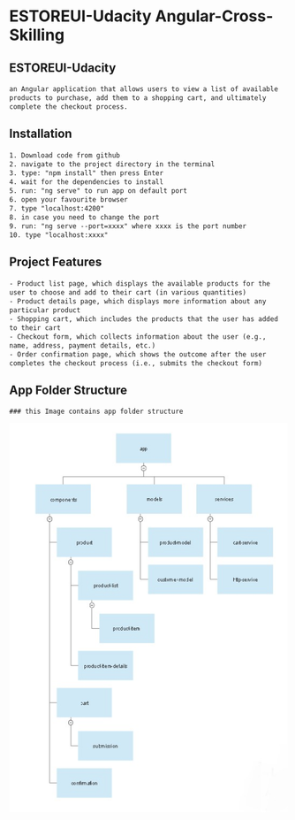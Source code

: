 # ESTOREUI-Udacity Angular-Cross-Skilling

## ESTOREUI-Udacity
    an Angular application that allows users to view a list of available products to purchase, add them to a shopping cart, and ultimately complete the checkout process.

## Installation
    1. Download code from github
    2. navigate to the project directory in the terminal
    3. type: "npm install" then press Enter
    4. wait for the dependencies to install
    5. run: "ng serve" to run app on default port
    6. open your favourite browser
    7. type "localhost:4200"
    8. in case you need to change the port
    9. run: "ng serve --port=xxxx" where xxxx is the port number
    10. type "localhost:xxxx"

## Project Features
    - Product list page, which displays the available products for the user to choose and add to their cart (in various quantities)
    - Product details page, which displays more information about any particular product
    - Shopping cart, which includes the products that the user has added to their cart
    - Checkout form, which collects information about the user (e.g., name, address, payment details, etc.)
    - Order confirmation page, which shows the outcome after the user completes the checkout process (i.e., submits the checkout form)

## App Folder Structure

    ### this Image contains app folder structure

![Folder Structure](Folder/../Folder%20Structure.png)